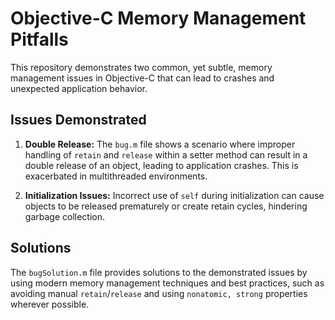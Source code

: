 # Objective-C Memory Management Pitfalls

This repository demonstrates two common, yet subtle, memory management issues in Objective-C that can lead to crashes and unexpected application behavior.

## Issues Demonstrated

1. **Double Release:** The `bug.m` file shows a scenario where improper handling of `retain` and `release` within a setter method can result in a double release of an object, leading to application crashes.  This is exacerbated in multithreaded environments.

2. **Initialization Issues:** Incorrect use of `self` during initialization can cause objects to be released prematurely or create retain cycles, hindering garbage collection.

## Solutions

The `bugSolution.m` file provides solutions to the demonstrated issues by using modern memory management techniques and best practices, such as avoiding manual `retain`/`release` and using `nonatomic, strong` properties wherever possible.